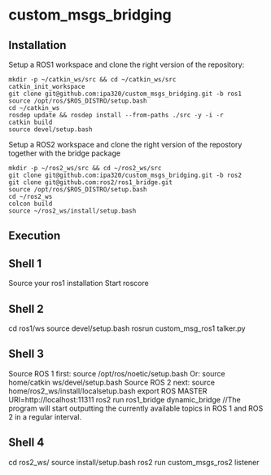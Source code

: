 # custom_msgs_bridging

## Installation

Setup a ROS1 workspace and clone the right version of the repository:
```
mkdir -p ~/catkin_ws/src && cd ~/catkin_ws/src
catkin_init_workspace
git clone git@github.com:ipa320/custom_msgs_bridging.git -b ros1
source /opt/ros/$ROS_DISTRO/setup.bash
cd ~/catkin_ws
rosdep update && rosdep install --from-paths ./src -y -i -r
catkin build
source devel/setup.bash
```

Setup a ROS2 workspace and clone the right version of the repostory together with the bridge package
```
mkdir -p ~/ros2_ws/src && cd ~/ros2_ws/src
git clone git@github.com:ipa320/custom_msgs_bridging.git -b ros2
git clone git@github.com:ros2/ros1_bridge.git
source /opt/ros/$ROS_DISTRO/setup.bash
cd ~/ros2_ws
colcon build
source ~/ros2_ws/install/setup.bash
```

## Execution

## Shell 1
Source your ros1 installation
Start roscore

## Shell 2
cd ros1/ws
source devel/setup.bash
rosrun custom_msg_ros1 talker.py

## Shell 3
Source ROS 1 first: source /opt/ros/noetic/setup.bash
Or: source home/catkin ws/devel/setup.bash
Source ROS 2 next:
source home/ros2_ws/install/localsetup.bash
export ROS MASTER URI=http://localhost:11311
ros2 run ros1_bridge dynamic_bridge  //The program will start outputting the currently available topics in ROS 1 and ROS 2 in a regular interval.

## Shell 4
cd ros2_ws/
source install/setup.bash
ros2 run custom_msgs_ros2 listener

